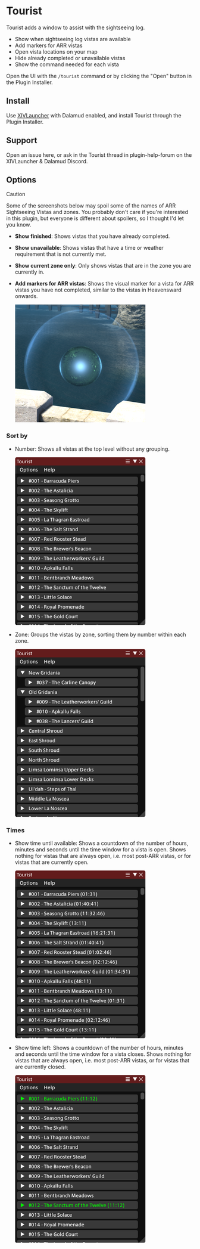 ﻿# Tourist

Tourist adds a window to assist with the sightseeing log.

- Show when sightseeing log vistas are available
- Add markers for ARR vistas
- Open vista locations on your map
- Hide already completed or unavailable vistas
- Show the command needed for each vista

Open the UI with the `/tourist` command or by clicking the "Open" button in the Plugin Installer.

## Install

Use [XIVLauncher](https://goatcorp.github.io/) with Dalamud enabled, and install Tourist through the Plugin Installer.

## Support

Open an issue here, or ask in the Tourist thread in plugin-help-forum on the XIVLauncher & Dalamud Discord.

## Options

> [!CAUTION]
> Some of the screenshots below may spoil some of the names of ARR Sightseeing Vistas and zones. You probably don't care
> if you're interested in this plugin, but everyone is different about spoilers, so I thought I'd let you know.

- **Show finished**: Shows vistas that you have already completed.
- **Show unavailable**: Shows vistas that have a time or weather requirement that is not currently met.
- **Show current zone only**: Only shows vistas that are in the zone you are currently in.
- **Add markers for ARR vistas**: Shows the visual marker for a vista for ARR vistas you have not completed, similar to the vistas in Heavensward onwards.

  ![The FFXIV vista marker, a blueish orb with a blueish ring around it](/images/VistaVfxMarker.png)

### Sort by

- Number: Shows all vistas at the top level without any grouping.

  ![Screenshot of the Tourist main window showing a list of sightseeing vistas with no grouping](/images/Options_SortBy_Number.png)

- Zone: Groups the vistas by zone, sorting them by number within each zone.

  ![Screenshot of the Tourist main window showing a list of sightseeing vistas grouped by zone](/images/Options_SortBy_Zone.png)

### Times

- Show time until available: Shows a countdown of the number of hours, minutes and seconds until the time window for a vista is open. Shows nothing for vistas that are always open, i.e. most post-ARR vistas, or for vistas that are currently open.

  ![Screenshot of the Tourist main window with each vista having a duration listed after it, e.g. "#001 - Barracuda Piers (01:31)"](/images/Options_Times_ShowTimeUntilAvailable.png)

- Show time left: Shows a countdown of the number of hours, minutes and seconds until the time window for a vista closes. Shows nothing for vistas that are always open, i.e. most post-ARR vistas, or for vistas that are currently closed.

  ![Screenshot of the Tourist main window with some vistas listed in green with a duration after them, e.g. "#001 - Barracuda Piers (11:12)"](/images/Options_Times_ShowTimeLeft.png)

